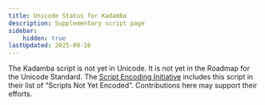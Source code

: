 ```yaml
---
title: Unicode Status for Kadamba
description: Supplementary script page
sidebar:
    hidden: true
lastUpdated: 2025-09-16
---
```


The Kadamba script is not yet in Unicode. It is not yet in the Roadmap for the Unicode Standard. The [Script Encoding Initiative](http://www.linguistics.berkeley.edu/sei/) includes this script in their list of “Scripts Not Yet Encoded”. Contributions here may support their efforts.
